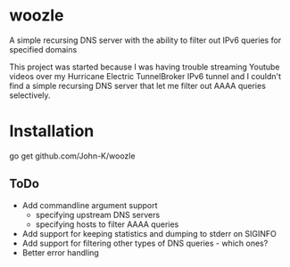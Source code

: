 # woozle
A simple recursing DNS server with the ability to filter out IPv6 queries for specified domains

This project was started because I was having trouble streaming Youtube videos over my Hurricane Electric TunnelBroker IPv6 tunnel and I couldn't find a simple recursing DNS server that let me filter out AAAA queries selectively.

# Installation
go get github.com/John-K/woozle

## ToDo
 * Add commandline argument support
   * specifying upstream DNS servers 
   * specifying hosts to filter AAAA queries
 * Add support for keeping statistics and dumping to stderr on SIGINFO
 * Add support for filtering other types of DNS queries - which ones?
 * Better error handling
